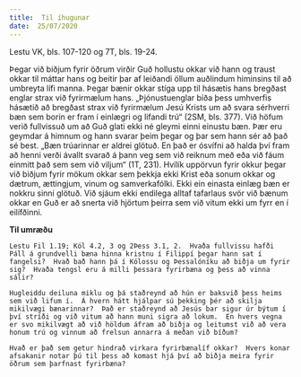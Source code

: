 ```yaml
---
title:  Til íhugunar
date:  25/07/2020
---
```


Lestu VK, bls. 107-120 og 7T, bls. 19-24.

Þegar við biðjum fyrir öðrum virðir Guð hollustu okkar við hann og traust okkar til máttar hans og beitir þar af leiðandi öllum auðlindum himinsins til að umbreyta lífi manna.  Þegar bænir okkar stíga upp til hásætis hans bregðast englar strax við fyrirmælum hans.  „Þjónustuenglar bíða þess umhverfis hásætið að bregðast strax við fyrirmælum Jesú Krists um að svara sérhverri bæn sem borin er fram í einlægri og lifandi trú“ (2SM, bls. 377).  Við höfum verið fullvissuð um að Guð glati ekki né gleymi einni einustu bæn.  Þær eru geymdar á himnum og hann svarar þeim þegar og þar sem hann sér að það sé best.  „Bæn trúarinnar er aldrei glötuð.  En það er ósvífni að halda því fram að henni verði ávallt svarað á þann veg sem við reiknum með eða við fáum einmitt það sem sem við viljum“ (1T, 231).  Hvílík uppörvun fyrir okkur þegar við biðjum fyrir mökum okkar sem þekkja ekki Krist eða sonum okkar og dætrum, ættingjum, vinum og samverkafólki.  Ekki ein einasta einlæg bæn er nokkru sinni glötuð.  Við sjáum ekki endilega alltaf tafarlaus svör við bænum okkar en Guð er að snerta við hjörtum þeirra sem við vitum ekki um fyrr en í eilífðinni.

**Til umræðu**

`Lestu Fil 1.19; Kól 4.2, 3 og 2Þess 3.1, 2.  Hvaða fullvissu hafði Páll á grundvelli bæna hinna kristnu í Filippí þegar hann sat í fangelsi?  Hvað bað hann þá í Kólossu og Þessalóníku að biðja um fyrir sig?  Hvaða tengsl eru á milli þessara fyrirbæna og þess að vinna sálir?`

`Hugleiddu deiluna miklu og þá staðreynd að hún er baksvið þess heims sem við lifum í.  Á hvern hátt hjálpar sú þekking þér að skilja mikilvægi bænarinnar?  Það er staðreynd að Jesús bar sigur úr býtum í því stríði og við vitum að hann muni sigra að lokum.  En hvers vegna er svo mikilvægt að við höldum áfram að biðja og leitumst við að vera honum trú og vinnum að frelsun annarra á meðan við bíðum?`

`Hvað er það sem getur hindrað virkara fyrirbænalíf okkar?  Hvers konar afsakanir notar þú til þess að komast hjá því að biðja meira fyrir öðrum sem þarfnast fyrirbæna?`